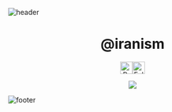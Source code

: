  <!-- credits: remi -->
![header](https://ibb.co/FbX81xH)

<h1 align="center">@iranism</h1>
<div align="center">
  <p>
    <!-- credits: vast -->
    <div style="display: flex; justify-content: center; align-items: center;">
      <img height="25" src="https://api.visitorbadge.io/api/VisitorHit?user=iranism&countColor=%23000000" alt="Profile Views"/>
      <img height="25" src="https://img.shields.io/github/followers/iranism?color=000000&style=for-the-badge&logo=github&label=Followers" alt="Followers"/>
    </div>
  </p>
</div>

<p align="center">
  <img src="https://github-readme-stats.vercel.app/api/?username=iranism&title_color=000000&text_color=fffff&show_icons=true&bg_color=00000000&hide_border=true&icon_color=000000&hide_title=true&count_private=false" />
</p>

![footer](https://ibb.co/FbX81xH)
